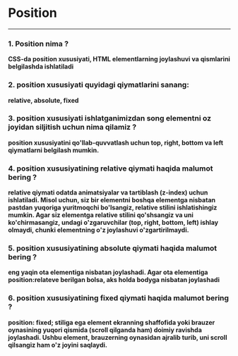 # Position

---

### 1. Position nima ?

**CSS-da position xususiyati, HTML elementlarning joylashuvi va qismlarini belgilashda ishlatiladi**

### 2. position xususiyati quyidagi qiymatlarini sanang:

**relative, absolute, fixed**

### 3. position xususiyati ishlatganimizdan song elementni oz joyidan siljitish uchun nima qilamiz ?

**position xususiyatini qo'llab-quvvatlash uchun top, right, bottom va left qiymatlarni belgilash mumkin.**

### 4. position xususiyatining relative qiymati haqida malumot bering ?

**relative qiymati odatda animatsiyalar va tartiblash (z-index) uchun ishlatiladi. Misol uchun, siz bir elementni boshqa elementga nisbatan pastdan yuqoriga yuritmoqchi bo'lsangiz, relative stilini ishlatishingiz mumkin. Agar siz elementga relative stilini qo'shsangiz va uni ko'chirmasangiz, undagi o'zgaruvchilar (top, right, bottom, left) ishlay olmaydi, chunki elementning o'z joylashuvi o'zgartirilmaydi.**

### 5. position xususiyatining absolute qiymati haqida malumot bering ?

**eng yaqin ota elementiga nisbatan joylashadi. Agar ota elementiga position:relateve berilgan bolsa, aks holda bodyga nisbatan joylashadi**

### 6. position xususiyatining fixed qiymati haqida malumot bering ?

**position: fixed; stiliga ega element ekranning shaffofida yoki brauzer oynasining yuqori qismida (scroll qilganda ham) doimiy ravishda joylashadi. Ushbu element, brauzerning oynasidan ajralib turib, uni scroll qilsangiz ham o'z joyini saqlaydi.**
